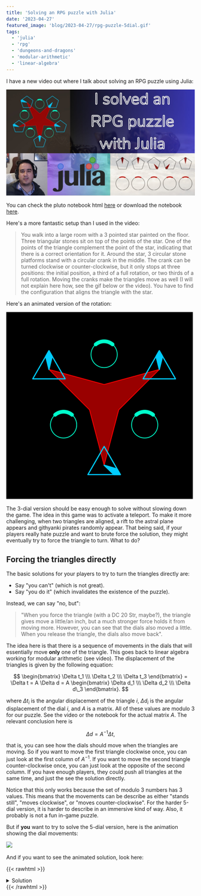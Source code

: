 ```yaml
---
title: 'Solving an RPG puzzle with Julia'
date: '2023-04-27'
featured_image: 'blog/2023-04-27/rpg-puzzle-5dial.gif'
tags:
  - 'julia'
  - 'rpg'
  - 'dungeons-and-dragons'
  - 'modular-arithmetic'
  - 'linear-algebra'
---
```


I have a new video out where I talk about solving an RPG puzzle using Julia:

[![Banner for youtube video](/blog/2023-04-27/banner.jpg)](https://youtu.be/L4QgBuiMmUk)

You can check the pluto notebook html [here](/blog/2023-04-27/rpg-puzzle.html) or download the notebook [here](/blog/2023-04-27/rpg-puzzle.jl).

Here's a more fantastic setup than I used in the video:

> You walk into a large room with a 3 pointed star painted on the floor.
> Three triangular stones sit on top of the points of the star.
> One of the points of the triangle complement the point of the star, indicating that there is a correct orientation for it.
> Around the star, 3 circular stone platforms stand with a circular crank in the middle.
> The crank can be turned clockwise or counter-clockwise, but it only stops at three positions: the initial position, a third of a full rotation, or two thirds of a full rotation.
> Moving the cranks make the triangles move as well (I will not explain here how, see the gif below or the video).
> You have to find the configuration that aligns the triangle with the star.

Here's an animated version of the rotation:

![](/blog/2023-04-27/rpg-puzzle-3dial.gif)

The 3-dial version should be easy enough to solve without slowing down the game.
The idea in this game was to activate a teleport.
To make it more challenging, when two triangles are aligned, a rift to the astral plane appears and githyanki pirates randomly appear.
That being said, if your players really hate puzzle and want to brute force the solution, they might eventually try to force the triangle to turn. What to do?

## Forcing the triangles directly

The basic solutions for your players to try to turn the triangles directly are:

- Say "you can't" (which is not great).
- Say "you do it" (which invalidates the existence of the puzzle).

Instead, we can say "no, but":

> "When you force the triangle (with a DC 20 Str, maybe?), the triangle gives move a little/an inch, but a much stronger force holds it from moving more. However, you can see that the dials also moved a little.
> When you release the triangle, the dials also move back".

The idea here is that there is a sequence of movements in the dials that will essentially move **only** one of the triangle.
This goes back to linear algebra working for modular arithmetic (see video).
The displacement of the triangles is given by the following equation:

$$ \begin{bmatrix} \Delta t_1 \\\ \Delta t_2 \\\ \Delta t_3 \end{bmatrix}
= \Delta t = A \Delta d
= A \begin{bmatrix} \Delta d_1 \\\ \Delta d_2 \\\ \Delta d\_3 \end{bmatrix}. $$

where $\Delta t_i$ is the angular displacement of the triangle $i$, $\Delta d_i$ is the angular displacement of the dial $i$, and $A$ is a matrix.
All of these values are modulo 3 for our puzzle.
See the video or the notebook for the actual matrix $A$.
The relevant conclusion here is

$$ \Delta d = A^{-1} \Delta t,$$

that is, you can see how the dials should move when the triangles are moving.
So if you want to move the first triangle clockwise once, you can just look at the first column of $A^{-1}$.
If you want to move the second triangle counter-clockwise once, you can just look at the opposite of the second column.
If you have enough players, they could push all triangles at the same time, and just the see the solution directly.

Notice that this only works because the set of modulo 3 numbers has 3 values.
This means that the movements can be describe as either "stands still", "moves clockwise", or "moves counter-clockwise".
For the harder 5-dial version, it is harder to describe in an immersive kind of way.
Also, it probably is not a fun in-game puzzle.

But if **you** want to try to solve the 5-dial version, here is the animation showing the dial movements:

![](/blog/2023-04-27/rpg-puzzle-5dial.gif)

And if you want to see the animated solution, look here:

{{< rawhtml >}}
<details>
<summary>Solution</summary>
{{< /rawhtml >}}
![](/blog/2023-04-27/rpg-puzzle-solution.gif)
{{< rawhtml >}}
</details>
{{< /rawhtml >}}
